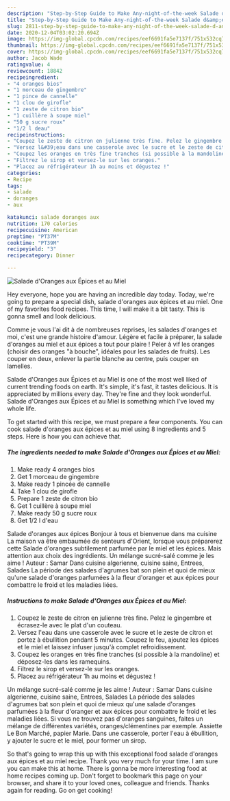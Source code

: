 ```yaml
---
description: "Step-by-Step Guide to Make Any-night-of-the-week Salade d&amp;#39;Oranges aux Épices et au Miel"
title: "Step-by-Step Guide to Make Any-night-of-the-week Salade d&amp;#39;Oranges aux Épices et au Miel"
slug: 2811-step-by-step-guide-to-make-any-night-of-the-week-salade-d-and-39-oranges-aux-epices-et-au-miel
date: 2020-12-04T03:02:20.694Z
image: https://img-global.cpcdn.com/recipes/eef6691fa5e7137f/751x532cq70/salade-doranges-aux-epices-et-au-miel-photo-principale-de-la-recette.jpg
thumbnail: https://img-global.cpcdn.com/recipes/eef6691fa5e7137f/751x532cq70/salade-doranges-aux-epices-et-au-miel-photo-principale-de-la-recette.jpg
cover: https://img-global.cpcdn.com/recipes/eef6691fa5e7137f/751x532cq70/salade-doranges-aux-epices-et-au-miel-photo-principale-de-la-recette.jpg
author: Jacob Wade
ratingvalue: 4
reviewcount: 18842
recipeingredient:
- "4 oranges bios"
- "1 morceau de gingembre"
- "1 pince de cannelle"
- "1 clou de girofle"
- "1 zeste de citron bio"
- "1 cuillère à soupe miel"
- "50 g sucre roux"
- "1/2 l deau"
recipeinstructions:
- "Coupez le zeste de citron en julienne très fine. Pelez le gingembre et écrasez-le avec le plat d&#39;un couteau."
- "Versez l&#39;eau dans une casserole avec le sucre et le zeste de citron et portez à ébullition pendant 5 minutes. Coupez le feu, ajoutez les épices et le miel et laissez infuser jusqu&#39;à complet refroidissement."
- "Coupez les oranges en très fine tranches (si possible à la mandoline) et déposez-les dans les ramequins."
- "Filtrez le sirop et versez-le sur les oranges."
- "Placez au réfrigérateur 1h au moins et dégustez !"
categories:
- Recipe
tags:
- salade
- doranges
- aux

katakunci: salade doranges aux 
nutrition: 170 calories
recipecuisine: American
preptime: "PT37M"
cooktime: "PT39M"
recipeyield: "3"
recipecategory: Dinner

---
```



![Salade d&#39;Oranges aux Épices et au Miel](https://img-global.cpcdn.com/recipes/eef6691fa5e7137f/751x532cq70/salade-doranges-aux-epices-et-au-miel-photo-principale-de-la-recette.jpg)

Hey everyone, hope you are having an incredible day today. Today, we're going to prepare a special dish, salade d&#39;oranges aux épices et au miel. One of my favorites food recipes. This time, I will make it a bit tasty. This is gonna smell and look delicious.

Comme je vous l&#39;ai dit à de nombreuses reprises, les salades d&#39;oranges et moi, c&#39;est une grande histoire d&#39;amour. Légère et facile à préparer, la salade d&#39;oranges au miel et aux épices a tout pour plaire ! Peler à vif les oranges (choisir des oranges &#34;à bouche&#34;, idéales pour les salades de fruits). Les couper en deux, enlever la partie blanche au centre, puis couper en lamelles.

Salade d&#39;Oranges aux Épices et au Miel is one of the most well liked of current trending foods on earth. It's simple, it's fast, it tastes delicious. It is appreciated by millions every day. They're fine and they look wonderful. Salade d&#39;Oranges aux Épices et au Miel is something which I've loved my whole life.


To get started with this recipe, we must prepare a few components. You can cook salade d&#39;oranges aux épices et au miel using 8 ingredients and 5 steps. Here is how you can achieve that.

<!--inarticleads1-->

##### The ingredients needed to make Salade d&#39;Oranges aux Épices et au Miel:

1. Make ready 4 oranges bios
1. Get 1 morceau de gingembre
1. Make ready 1 pincée de cannelle
1. Take 1 clou de girofle
1. Prepare 1 zeste de citron bio
1. Get 1 cuillère à soupe miel
1. Make ready 50 g sucre roux
1. Get 1/2 l d&#39;eau


Salade d&#39;oranges aux épices Bonjour à tous et bienvenue dans ma cuisine La maison va être embaumée de senteurs d&#39;Orient, lorsque vous préparerez cette Salade d&#39;oranges subtilement parfumée par le miel et les épices. Mais attention aux choix des ingrédients. Un mélange sucré-salé comme je les aime ! Auteur : Samar Dans cuisine algerienne, cuisine saine, Entrees, Salades La période des salades d&#39;agrumes bat son plein et quoi de mieux qu&#39;une salade d&#39;oranges parfumées à la fleur d&#39;oranger et aux épices pour combattre le froid et les maladies liées. 

<!--inarticleads2-->

##### Instructions to make Salade d&#39;Oranges aux Épices et au Miel:

1. Coupez le zeste de citron en julienne très fine. Pelez le gingembre et écrasez-le avec le plat d&#39;un couteau.
1. Versez l&#39;eau dans une casserole avec le sucre et le zeste de citron et portez à ébullition pendant 5 minutes. Coupez le feu, ajoutez les épices et le miel et laissez infuser jusqu&#39;à complet refroidissement.
1. Coupez les oranges en très fine tranches (si possible à la mandoline) et déposez-les dans les ramequins.
1. Filtrez le sirop et versez-le sur les oranges.
1. Placez au réfrigérateur 1h au moins et dégustez !


Un mélange sucré-salé comme je les aime ! Auteur : Samar Dans cuisine algerienne, cuisine saine, Entrees, Salades La période des salades d&#39;agrumes bat son plein et quoi de mieux qu&#39;une salade d&#39;oranges parfumées à la fleur d&#39;oranger et aux épices pour combattre le froid et les maladies liées. Si vous ne trouvez pas d&#39;oranges sanguines, faites un mélange de différentes variétés, oranges/clémentines par exemple. Assiette Le Bon Marché, papier Marie. Dans une casserole, porter l&#39;eau à ébullition, y ajouter le sucre et le miel, pour former un sirop. 

So that's going to wrap this up with this exceptional food salade d&#39;oranges aux épices et au miel recipe. Thank you very much for your time. I am sure you can make this at home. There is gonna be more interesting food at home recipes coming up. Don't forget to bookmark this page on your browser, and share it to your loved ones, colleague and friends. Thanks again for reading. Go on get cooking!
